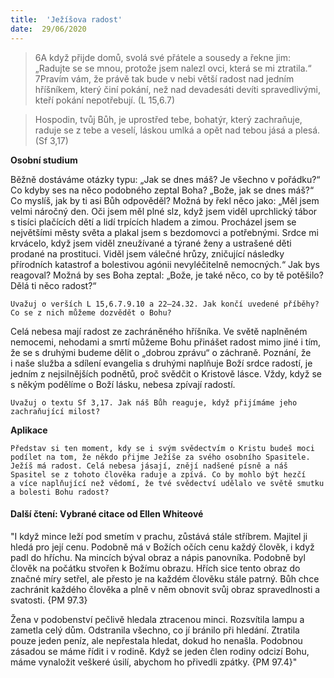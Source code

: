 ```yaml
---
title:  'Ježíšova radost'
date:  29/06/2020
---
```


> <p></p>
> 6A když přijde domů, svolá své přátele a sousedy a řekne jim: „Radujte se se mnou, protože jsem nalezl ovci, která se mi ztratila.“ 7Pravím vám, že právě tak bude v nebi větší radost nad jedním hříšníkem, který činí pokání, než nad devadesáti devíti spravedlivými, kteří pokání nepotřebují. (L 15,6.7)

> <p></p>
> Hospodin, tvůj Bůh, je uprostřed tebe, bohatýr, který zachraňuje, raduje se z tebe a veselí, láskou umlká a opět nad tebou jásá a plesá. (Sf 3,17)

**Osobní studium**

Běžně dostáváme otázky typu: „Jak se dnes máš? Je všechno v pořádku?“ Co kdyby ses na něco podobného zeptal Boha? „Bože, jak se dnes máš?“ Co myslíš, jak by ti asi Bůh odpověděl? Možná by řekl něco jako: „Měl jsem velmi náročný den. Oči jsem měl plné slz, když jsem viděl uprchlický tábor s tisíci plačících dětí a lidí trpících hladem a zimou. Procházel jsem se největšími městy světa a plakal jsem s bezdomovci a potřebnými. Srdce mi krvácelo, když jsem viděl zneužívané a týrané ženy a ustrašené děti prodané na prostituci. Viděl jsem válečné hrůzy, zničující následky přírodních katastrof a bolestivou agónii nevyléčitelně nemocných.“ Jak bys reagoval? Možná by ses Boha zeptal: „Bože, je také něco, co by tě potěšilo? Dělá ti něco radost?“

`Uvažuj o verších L 15,6.7.9.10 a 22–24.32. Jak končí uvedené příběhy? Co se z nich můžeme dozvědět o Bohu?`

Celá nebesa mají radost ze zachráněného hříšníka. Ve světě naplněném nemocemi, nehodami a smrtí můžeme Bohu přinášet radost mimo jiné i tím, že se s druhými budeme dělit o „dobrou zprávu“ o záchraně. Poznání, že i naše služba a sdílení evangelia s druhými naplňuje Boží srdce radostí, je jedním z nejsilnějších podnětů, proč svědčit o Kristově lásce. Vždy, když se s někým podělíme o Boží lásku, nebesa zpívají radostí.

`Uvažuj o textu Sf 3,17. Jak náš Bůh reaguje, když přijímáme jeho zachraňující milost?`

**Aplikace**

`Představ si ten moment, kdy se i svým svědectvím o Kristu budeš moci podílet na tom, že někdo přijme Ježíše za svého osobního Spasitele. Ježíš má radost. Celá nebesa jásají, znějí nadšené písně a náš Spasitel se z tohoto člověka raduje a zpívá. Co by mohlo být hezčí a více naplňující než vědomí, že tvé svědectví udělalo ve světě smutku a bolesti Bohu radost?`

#### Další čtení: Vybrané citace od Ellen Whiteové

"I když mince leží pod smetím v prachu, zůstává stále stříbrem. Majitel ji hledá pro její cenu. Podobně má v Božích očích cenu každý člověk, i když padl do hříchu. Na mincích býval obraz a nápis panovníka. Podobně byl člověk na počátku stvořen k Božímu obrazu. Hřích sice tento obraz do značné míry setřel, ale přesto je na každém člověku stále patrný. Bůh chce zachránit každého člověka a plně v něm obnovit svůj obraz spravedlnosti a svatosti. {PM 97.3}

Žena v podobenství pečlivě hledala ztracenou minci. Rozsvítila lampu a zametla celý dům. Odstranila všechno, co jí bránilo při hledání. Ztratila pouze jeden peníz, ale nepřestala hledat, dokud ho nenašla. Podobnou zásadou se máme řídit i v rodině. Když se jeden člen rodiny odcizí Bohu, máme vynaložit veškeré úsilí, abychom ho přivedli zpátky. {PM 97.4}"
